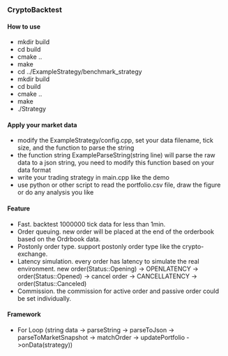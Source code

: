 ### CryptoBacktest

#### How to use

* mkdir build
* cd build
* cmake ..
* make
* cd ../ExampleStrategy/benchmark_strategy
* mkdir build
* cd build
* cmake ..
* make
* ./Strategy

#### Apply your market data
* modify the ExampleStrategy/config.cpp, set your data filename, tick size, and the function to parse the string
* the function string ExampleParseString(string line) will parse the raw data to a json string, you need to modify this function based on your data format
* write your trading strategy in main.cpp like the demo
* use python or other script to read the portfolio.csv file, draw the figure or do any analysis you like

#### Feature
* Fast. backtest 1000000 tick data for less than 1min.
* Order queuing. new order will be placed at the end of the orderbook based on the Ordrbook data.
* Postonly order type. support postonly order type like the crypto-exchange.
* Latency simulation. every order has latency to simulate the real environment. new order(Status::Opening) -> OPENLATENCY -> order(Status::Opened) -> cancel order -> CANCELLATENCY -> order(Status::Canceled)
* Commission. the commission for active order and passive order could be set individually.

#### Framework
* For Loop (string data -> parseString -> parseToJson -> parseToMarketSnapshot -> matchOrder -> updatePortfolio ->onData(strategy))
